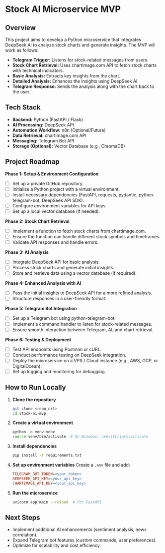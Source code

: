 # Stock AI Microservice MVP

## Overview
This project aims to develop a Python microservice that integrates DeepSeek AI to analyze stock charts and generate insights. The MVP will work as follows:

- **Telegram Trigger:** Listens for stock-related messages from users.
- **Stock Chart Retrieval:** Uses chartimage.com API to fetch stock charts with technical indicators.
- **Basic Analysis:** Extracts key insights from the chart.
- **Detailed Analysis:** Enhances the insights using DeepSeek AI.
- **Telegram Response:** Sends the analysis along with the chart back to the user.

## Tech Stack
- **Backend:** Python (FastAPI / Flask)
- **AI Processing:** DeepSeek API
- **Automation Workflow:** n8n (Optional/Future)
- **Data Retrieval:** chartimage.com API
- **Messaging:** Telegram Bot API
- **Storage (Optional):** Vector Database (e.g., ChromaDB)

## Project Roadmap

**Phase 1: Setup & Environment Configuration**
- [ ] Set up a private GitHub repository.
- [ ] Initialize a Python project with a virtual environment.
- [ ] Install necessary dependencies (FastAPI, requests, pydantic, python-telegram-bot, DeepSeek API SDK).
- [ ] Configure environment variables for API keys.
- [ ] Set up a local vector database (if needed).

**Phase 2: Stock Chart Retrieval**
- [ ] Implement a function to fetch stock charts from chartimage.com.
- [ ] Ensure the function can handle different stock symbols and timeframes.
- [ ] Validate API responses and handle errors.

**Phase 3: AI Analysis**
- [ ] Integrate DeepSeek API for basic analysis.
- [ ] Process stock charts and generate initial insights.
- [ ] Store and retrieve data using a vector database (if required).

**Phase 4: Enhanced Analysis with AI**
- [ ] Pass the initial insights to DeepSeek API for a more refined analysis.
- [ ] Structure responses in a user-friendly format.

**Phase 5: Telegram Bot Integration**
- [ ] Set up a Telegram bot using python-telegram-bot.
- [ ] Implement a command handler to listen for stock-related messages.
- [ ] Ensure smooth interaction between Telegram, AI, and chart retrieval.

**Phase 6: Testing & Deployment**
- [ ] Test API endpoints using Postman or cURL.
- [ ] Conduct performance testing on DeepSeek integration.
- [ ] Deploy the microservice on a VPS / Cloud instance (e.g., AWS, GCP, or DigitalOcean).
- [ ] Set up logging and monitoring for debugging.

## How to Run Locally

1. **Clone the repository**
   ```sh
   git clone <repo_url>
   cd stock-ai-mvp
   ```

2. **Create a virtual environment**
   ```sh
   python -m venv venv
   source venv/bin/activate  # On Windows: venv\Scripts\activate
   ```

3. **Install dependencies**
   ```sh
   pip install -r requirements.txt
   ```

4. **Set up environment variables**
   Create a `.env` file and add:
   ```ini
   TELEGRAM_BOT_TOKEN=<your_token>
   DEEPSEEK_API_KEY=<your_api_key>
   CHARTIMAGE_API_KEY=<your_api_key>
   ```

5. **Run the microservice**
   ```sh
   uvicorn app:main --reload  # For FastAPI
   ```

## Next Steps
- Implement additional AI enhancements (sentiment analysis, news correlation).
- Expand Telegram bot features (custom commands, user preferences).
- Optimize for scalability and cost efficiency.
```


